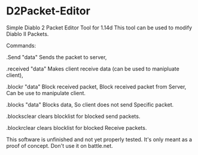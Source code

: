 # D2Packet-Editor
Simple Diablo 2 Packet Editor Tool for 1.14d
This tool can be used to modify Diablo II Packets.




Commands:



.Send "data" Sends the packet to server,

.received "data" Makes client receive data (can be used to manipluate client), 

.blockr "data" Block received packet, Block received packet from Server, Can be use to manipulate client. 

.blocks "data" Blocks data, So client does not send Specific packet. 

.blocksclear clears blocklist for blocked send packets.

.blockrclear clears blocklist for blocked Receive packets.


This software is unfinished and not yet properly tested. It's only meant as a proof of concept. Don't use it on battle.net.
